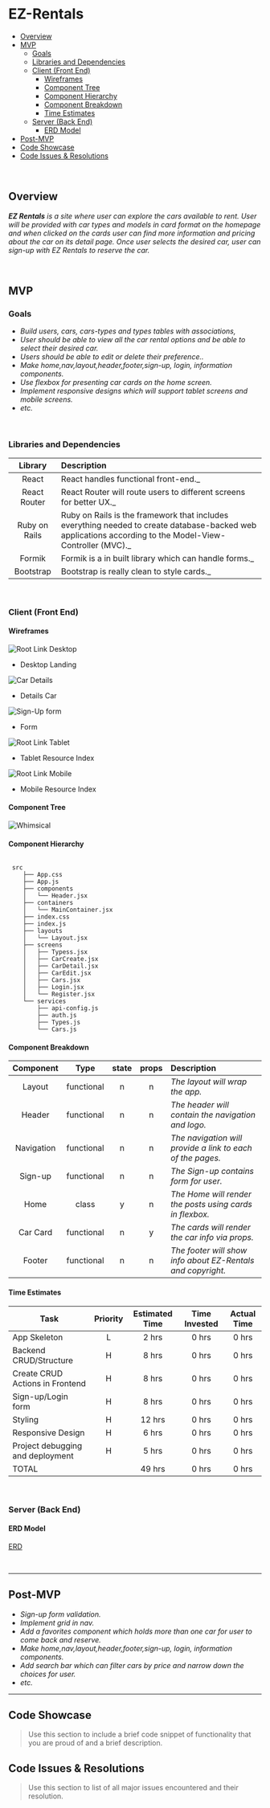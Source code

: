 # EZ-Rentals

- [Overview](#overview)
- [MVP](#mvp)
  - [Goals](#goals)
  - [Libraries and Dependencies](#libraries-and-dependencies)
  - [Client (Front End)](#client-front-end)
    - [Wireframes](#wireframes)
    - [Component Tree](#component-tree)
    - [Component Hierarchy](#component-hierarchy)
    - [Component Breakdown](#component-breakdown)
    - [Time Estimates](#time-estimates)
  - [Server (Back End)](#server-back-end)
    - [ERD Model](#erd-model)
- [Post-MVP](#post-mvp)
- [Code Showcase](#code-showcase)
- [Code Issues & Resolutions](#code-issues--resolutions)

<br>

## Overview

_**EZ Rentals** is a site where user can explore the cars available to rent. User will be provided with car types and models in card format on the homepage and when clicked on the cards user can find more information and pricing about the car on its detail page. Once user selects the desired car, user can sign-up with EZ Rentals to reserve the car._

<br>

## MVP

### Goals

- _Build users, cars, cars-types and types tables with associations,_
- _User should be able to view all the car rental options and be able to select their desired car._
- _Users should be able to edit or delete their preference.._
- _Make home,nav,layout,header,footer,sign-up, login, information components._
- _Use flexbox for presenting car cards on the home screen._
- _Implement responsive designs which will support tablet screens and mobile screens._
- _etc._

<br>

### Libraries and Dependencies

|     Library      | Description                                |
| :--------------: | :----------------------------------------- |
|      React       | React handles functional front-end._ |
|   React Router   | React Router will route users to different screens for better UX._ |
|    Ruby on Rails    | Ruby on Rails is the framework that includes everything needed to create database-backed web applications according to the Model-View-Controller (MVC)._ |
|  Formik  | Formik is a in built library which can handle forms._ |
|  Bootstrap  | Bootstrap is really clean to style cards._ |

<br>

### Client (Front End)

#### Wireframes

![Root Link Desktop](https://wireframe.cc/6KympU)

- Desktop Landing

![Car Details](https://wireframe.cc/Mkhv6F)

- Details Car

![Sign-Up form](https://wireframe.cc/BUCT9N)

- Form 

![Root Link Tablet](https://wireframe.cc/drQ6yh)

- Tablet Resource Index

![Root Link Mobile](https://wireframe.cc/FJNH9J)

- Mobile Resource Index

#### Component Tree

![Whimsical](https://whimsical.com/8MqvLQRWvZD9T64NhHwUvR)

#### Component Hierarchy

``` structure

 src
    ├── App.css
    ├── App.js
    ├── components
    │   └── Header.jsx
    ├── containers
    │   └── MainContainer.jsx
    ├── index.css
    ├── index.js
    ├── layouts
    │   └── Layout.jsx
    ├── screens
    │   ├── Typess.jsx
    │   ├── CarCreate.jsx
    │   ├── CarDetail.jsx
    │   ├── CarEdit.jsx
    │   ├── Cars.jsx
    │   ├── Login.jsx
    │   └── Register.jsx
    └── services
        ├── api-config.js
        ├── auth.js
        ├── Types.js
        └── Cars.js

```

#### Component Breakdown

|  Component   |    Type    | state | props | Description                                                      |
| :----------: | :--------: | :---: | :---: | :--------------------------------------------------------------- |
|    Layout    | functional |   n   |   n   | _The layout will wrap the app._                                  |
|    Header    | functional |   n   |   n   | _The header will contain the navigation and logo._               |
|  Navigation  | functional |   n   |   n   | _The navigation will provide a link to each of the pages._       |
|    Sign-up   | functional |   n   |   n   | _The Sign-up contains form for user._                            |
|    Home      |   class    |   y   |   n   | _The Home will render the posts using cards in flexbox._         |
|  Car Card    | functional |   n   |   y   | _The cards will render the car info via props._                  |
|    Footer    | functional |   n   |   n   | _The footer will show info about EZ-Rentals and copyright._      |

#### Time Estimates

| Task                | Priority | Estimated Time | Time Invested | Actual Time |
| ------------------- | :------: | :------------: | :-----------: | :---------: |
| App Skeleton     |    L    |     2 hrs      |     0 hrs     |    0 hrs    |
| Backend CRUD/Structure    |    H    |     8 hrs      |     0 hrs     |    0 hrs    |
| Create CRUD Actions in Frontend |    H     |     8 hrs      |     0 hrs     |     0 hrs     |
| Sign-up/Login form |    H     |     8 hrs      |     0 hrs     |     0 hrs     |
|Styling |    H     |     12 hrs      |     0 hrs     |     0 hrs     |
| Responsive Design |    H     |     6 hrs      |     0 hrs     |     0 hrs     |
| Project debugging and deployment  |    H    |     5 hrs      |     0 hrs     |     0 hrs     |
| TOTAL               |          |     49 hrs      |     0 hrs     |     0 hrs     |


<br>

### Server (Back End)

#### ERD Model

[ERD](https://drive.google.com/file/d/1JcOOvpUhPrp5pITmULZqLXhuyVXzpbId/view?usp=sharing)

<br>

***

## Post-MVP

- _Sign-up form validation._
- _Implement grid in nav._
- _Add a favorites component which holds more than one car for user to come back and reserve._
- _Make home,nav,layout,header,footer,sign-up, login, information components._
- _Add search bar which can filter cars by price and narrow down the choices for user._
- _etc._
***

## Code Showcase

> Use this section to include a brief code snippet of functionality that you are proud of and a brief description.

## Code Issues & Resolutions

> Use this section to list of all major issues encountered and their resolution.
